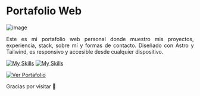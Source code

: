 # Portafolio Web

![image](https://github.com/user-attachments/assets/77590e77-8b11-4d0e-b0f4-3fedc20a5306)

<p align="justify">Este es mi portafolio web personal donde muestro mis proyectos, experiencia, stack, sobre mí y formas de contacto.  
Diseñado con Astro y Tailwind, es responsivo y accesible desde cualquier dispositivo.</p>

[![My Skills](https://skillicons.dev/icons?i=astro&theme=light)](https://astro.build/)
[![My Skills](https://skillicons.dev/icons?i=tailwind&theme=light)](https://tailwindcss.com/)

[![Ver Portafolio](https://img.shields.io/badge/🌐%20Ver%20Portafolio-en%20línea-brightgreen)](https://portfolio-pabl0sk1.netlify.app/)

Gracias por visitar 🙌
